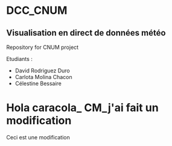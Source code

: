 # DCC_CNUM
## Visualisation en direct de données météo
Repository for CNUM project

Etudiants :
* David Rodriguez Duro
* Carlota Molina Chacon
* Célestine Bessaire


Hola caracola_ CM_j'ai fait un modification
=======
Ceci est une modification


